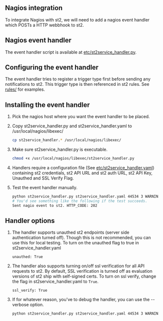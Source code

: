 ## Nagios integration

To integrate Nagios with st2, we will need to add a nagios event handler which POSTs a HTTP webbhook to st2.

## Nagios event handler

The event handler script is available at [etc/st2service_handler.py](etc/st2service_handler.py).

## Configuring the event handler

The event handler tries to register a trigger type first before sending any
notifications to st2. This trigger type is then referenced in st2 rules. See
[rules/](rules/) for examples.

## Installing the event handler

1. Pick the nagios host where you want the event handler to be placed.
2. Copy st2service_handler.py  and st2service_handler.yaml to /usr/local/nagios/libexec/

    ```bash
    cp st2service_handler.* /usr/local/nagios/libexec/
    ```
3. Make sure st2service_handler.py is executable.

    ```bash
    chmod +x /usr/local/nagios/libexec/st2service_handler.py
    ```
4. Handlers require a configuration file (See [etc/st2service_handler.yaml](etc/st2service_handler.yaml)) containing
   st2 credentials, st2 API URL and st2 auth URL, st2 API Key, Unauthed and SSL Verify Flag.

5. Test the event handler manually.

    ```bash
    python st2service_handler.py st2service_handler.yaml 44534 3 WARNING HARD "/var/log" 4 host-name
    # You'd see something like the following if the test succeeds.
    Sent nagio event to st2. HTTP_CODE: 202
    ```

## Handler options

1. The handler supports unauthed st2 endpoints (server side authentication turned off). Though
   this is not recommended, you can use this for local testing. To turn on the unauthed flag to
   true in st2service_handler.yaml

   ```
   unauthed: True
   ```
2. The handler also supports turning on/off ssl verification for all API requests to st2. By
   default, SSL verification is turned off as evaluation versions of st2 ship with self-signed
   certs. To turn on ssl verify, change the flag in st2service_handler.yaml to `True`.

   ```
   ssl_verify: True
   ```
3. If for whatever reason, you've to debug the handler, you can use the --verbose option.

   ```bash
   python st2service_handler.py st2service_handler.yaml 44534 3 WARNING HARD "/var/log" 4 host-name --verbose
   ```
